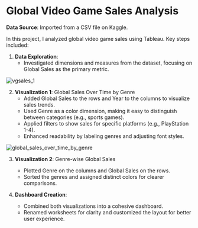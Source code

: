 # Global Video Game Sales Analysis #

**Data Source**: Imported from a CSV file on Kaggle.

In this project, I analyzed global video game sales using Tableau. Key steps included:

1. **Data Exploration**:
    - Investigated dimensions and measures from the dataset, focusing on Global Sales as the primary metric.
  
![vgsales_1](https://github.com/user-attachments/assets/eeb2c0c0-fd8d-4f77-aa5c-246ac5dcdfda)

2. **Visualization 1**: Global Sales Over Time by Genre
    - Added Global Sales to the rows and Year to the columns to visualize sales trends.
    - Used Genre as a color dimension, making it easy to distinguish between categories (e.g., sports games).
    - Applied filters to show sales for specific platforms (e.g., PlayStation 1-4).
    - Enhanced readability by labeling genres and adjusting font styles.

![global_sales_over_time_by_genre](https://github.com/user-attachments/assets/59edd39a-2db5-41db-b00c-f12aac72eb23)

3. **Visualization 2**: Genre-wise Global Sales
    - Plotted Genre on the columns and Global Sales on the rows.
    - Sorted the genres and assigned distinct colors for clearer comparisons.


4. **Dashboard Creation**:
    - Combined both visualizations into a cohesive dashboard.
    - Renamed worksheets for clarity and customized the layout for better user experience.
